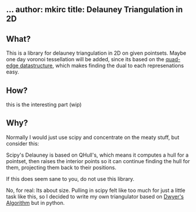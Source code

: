 ...
author: mkirc
title: Delauney Triangulation in 2D
---

## What?

This is a library for delauney triangulation
in 2D on given pointsets. Maybe one day voronoi
tessellation will be added, since its based on
the [quad-edge datastructure](https://en.wikipedia.org/wiki/Quad-edge),
which makes finding the dual to each represenations
easy.

## How?

this is the interesting part (wip)

## Why?

Normally I would just use scipy and concentrate
on the meaty stuff, but consider this:

Scipy's Delauney is based on QHull's, which means
it computes a hull for a pointset, then raises
the interior points so it can continue finding
the hull for them, projecting them back to their
positions. 

If this does seem sane to you, do not use this
library.

No, for real: Its about size. Pulling in scipy
felt like too much for just a little task like
this, so I decided to write my own triangulator
based on [Dwyer's Algorithm](https://github.com/rexdwyer/DelaunayTriangulation)
but in python.

